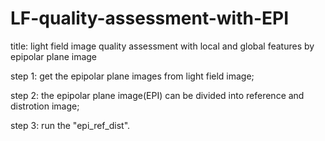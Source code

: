 # LF-quality-assessment-with-EPI

title: light field image quality assessment with local and global features by epipolar plane image

step 1: get the epipolar plane images from light field image;

step 2: the epipolar plane image(EPI) can be divided into reference and distrotion image;

step 3: run the "epi_ref_dist".
